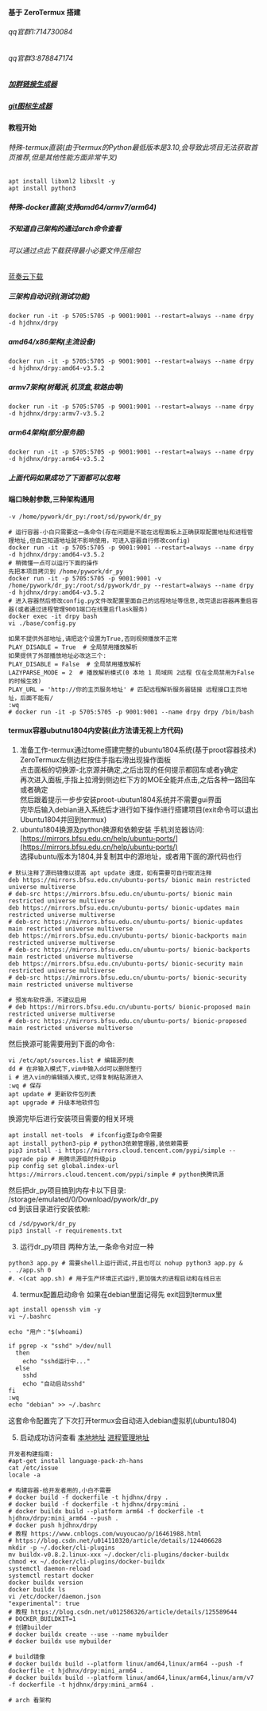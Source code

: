 #### 基于 ZeroTermux 搭建
###### qq官群1:714730084
###### qq官群3:878847174
##### [加群链接生成器](https://qun.qq.com/join.html)
##### [git图标生成器](https://github.com/badges/shields)
#### 教程开始
###### 特殊-termux直装(由于termux的Python最低版本是3.10,会导致此项目无法获取首页推荐,但是其他性能方面非常牛叉)
```shell
apt install libxml2 libxslt -y
apt install python3
```

##### 特殊-docker直装(支持amd64/armv7/arm64)
##### 不知道自己架构的通过arch命令查看
###### 可以通过点此下载获得最小必要文件压缩包
[蓝奏云下载](https://wwi.lanzoup.com/iEwHP0bo1m9i)

##### 三架构自动识别(测试功能)
```shell
docker run -it -p 5705:5705 -p 9001:9001 --restart=always --name drpy -d hjdhnx/drpy
```

##### amd64/x86架构(主流设备)
```shell
docker run -it -p 5705:5705 -p 9001:9001 --restart=always --name drpy -d hjdhnx/drpy:amd64-v3.5.2
```
##### armv7架构(树莓派,机顶盒,软路由等)
```shell
docker run -it -p 5705:5705 -p 9001:9001 --restart=always --name drpy -d hjdhnx/drpy:armv7-v3.5.2
```
##### arm64架构(部分服务器)
```shell
docker run -it -p 5705:5705 -p 9001:9001 --restart=always --name drpy -d hjdhnx/drpy:arm64-v3.5.2
```

##### 上面代码如果成功了下面都可以忽略
#### 端口映射参数,三种架构通用
```shell
-v /home/pywork/dr_py:/root/sd/pywork/dr_py
```
```shell
# 运行容器-小白只需要这一条命令(存在问题是不能在远程面板上正确获取配置地址和进程管理地址,但自己知道地址就不影响使用，可进入容器自行修改config)
docker run -it -p 5705:5705 -p 9001:9001 --restart=always --name drpy -d hjdhnx/drpy:amd64-v3.5.2
# 稍微懂一点可以运行下面的操作
先把本项目拷贝到 /home/pywork/dr_py 
docker run -it -p 5705:5705 -p 9001:9001 -v /home/pywork/dr_py:/root/sd/pywork/dr_py --restart=always --name drpy -d hjdhnx/drpy:amd64-v3.5.2
# 进入容器然后修改config.py文件改配置里面自己的远程地址等信息,改完退出容器再重启容器(或者通过进程管理9001端口在线重启flask服务)
docker exec -it drpy bash
vi ./base/config.py

如果不提供外部地址,请把这个设置为True,否则视频播放不正常
PLAY_DISABLE = True  # 全局禁用播放解析
如果提供了外部播放地址必改这三个:
PLAY_DISABLE = False  # 全局禁用播放解析
LAZYPARSE_MODE = 2  # 播放解析模式(0 本地 1 局域网 2远程 仅在全局禁用为False的时候生效)
PLAY_URL = 'http://你的主页服务地址' # 匹配远程解析服务器链接 远程接口主页地址，后面不能有/
:wq
# docker run -it -p 5705:5705 -p 9001:9001 --name drpy drpy /bin/bash
```
#### termux容器ubutnu1804内安装(此方法请无视上方代码)
1. 准备工作-termux通过tome搭建完整的ubuntu1804系统(基于proot容器技术)
ZeroTermux左侧边栏按住手指右滑出现操作面板  
点击面板的切换源-北京源并确定,之后出现的任何提示都回车或者y确定    
再次进入面板,手指上拉滑到侧边栏下方的MOE全能并点击,之后各种一路回车或者确定  
然后跟着提示一步步安装proot-ubutun1804系统并不需要gui界面  
完毕后输入debian进入系统后才进行如下操作进行搭建项目(exit命令可以退出Ubuntu1804并回到termux)  
2. ubuntu1804换源及python换源和依赖安装
手机浏览器访问: [https://mirrors.bfsu.edu.cn/help/ubuntu-ports/](https://mirrors.bfsu.edu.cn/help/ubuntu-ports/)  
选择ubuntu版本为1804,并复制其中的源地址，或者用下面的源代码也行  
```shell
# 默认注释了源码镜像以提高 apt update 速度，如有需要可自行取消注释
deb https://mirrors.bfsu.edu.cn/ubuntu-ports/ bionic main restricted universe multiverse
# deb-src https://mirrors.bfsu.edu.cn/ubuntu-ports/ bionic main restricted universe multiverse
deb https://mirrors.bfsu.edu.cn/ubuntu-ports/ bionic-updates main restricted universe multiverse
# deb-src https://mirrors.bfsu.edu.cn/ubuntu-ports/ bionic-updates main restricted universe multiverse
deb https://mirrors.bfsu.edu.cn/ubuntu-ports/ bionic-backports main restricted universe multiverse
# deb-src https://mirrors.bfsu.edu.cn/ubuntu-ports/ bionic-backports main restricted universe multiverse
deb https://mirrors.bfsu.edu.cn/ubuntu-ports/ bionic-security main restricted universe multiverse
# deb-src https://mirrors.bfsu.edu.cn/ubuntu-ports/ bionic-security main restricted universe multiverse

# 预发布软件源，不建议启用
# deb https://mirrors.bfsu.edu.cn/ubuntu-ports/ bionic-proposed main restricted universe multiverse
# deb-src https://mirrors.bfsu.edu.cn/ubuntu-ports/ bionic-proposed main restricted universe multiverse
```
然后换源可能需要用到下面的命令:
```shell
vi /etc/apt/sources.list # 编辑源列表
dd # 在非输入模式下,vim中输入dd可以删除整行
i # 进入vim的编辑插入模式,记得复制粘贴源进入
:wq # 保存
apt update # 更新软件包列表
apt upgrade # 升级本地软件包
```
 换源完毕后进行安装项目需要的相关环境
```shell
apt install net-tools  # ifconfig查Ip命令需要
apt install python3-pip # python3依赖管理器,装依赖需要
pip3 install -i https://mirrors.cloud.tencent.com/pypi/simple --upgrade pip # 用腾讯源临时升级pip
pip config set global.index-url https://mirrors.cloud.tencent.com/pypi/simple # python换腾讯源

```
然后把dr_py项目搞到内存卡以下目录:  
/storage/emulated/0/Download/pywork/dr_py  
cd 到该目录进行安装依赖:  
```shell
cd /sd/pywork/dr_py
pip3 install -r requirements.txt
```
3. 运行dr_py项目
两种方法,一条命令对应一种
```shell
python3 app.py # 需要shell上运行调试,并且也可以 nohup python3 app.py &
. ./app.sh 0
#. <(cat app.sh) # 用于生产环境正式运行,更加强大的进程启动和在线日志
```
4. termux配置启动命令
如果在debian里面记得先 exit回到termux里
```shell
apt install openssh vim -y
vi ~/.bashrc

echo "用户："$(whoami)

if pgrep -x "sshd" >/dev/null
  then
    echo "sshd运行中..."
  else
    sshd
    echo "自动启动sshd"
fi
:wq
echo "debian" >> ~/.bashrc
```
这套命令配置完了下次打开termux会自动进入debian虚拟机(ubuntu1804)

5. 启动成功访问查看
[本地地址](http://localhost:5705)
[进程管理地址](http://localhost:9001)  
```shell
开发者构建指南:
#apt-get install language-pack-zh-hans
cat /etc/issue
locale -a

# 构建容器-给开发者用的,小白不需要
# docker build -f dockerfile -t hjdhnx/drpy .
# docker build -f dockerfile -t hjdhnx/drpy:mini .
# docker buildx build --platform arm64 -f dockerfile -t hjdhnx/drpy:mini_arm64 --push .
# docker push hjdhnx/drpy
# 教程 https://www.cnblogs.com/wuyoucao/p/16461988.html
# https://blog.csdn.net/u014110320/article/details/124406628
mkdir -p ~/.docker/cli-plugins
mv buildx-v0.8.2.linux-xxx ~/.docker/cli-plugins/docker-buildx
chmod +x ~/.docker/cli-plugins/docker-buildx
systemctl daemon-reload
systemctl restart docker
docker buildx version
docker buildx ls
vi /etc/docker/daemon.json
"experimental": true
# 教程 https://blog.csdn.net/u012586326/article/details/125589644
# DOCKER_BUILDKIT=1
# 创建builder
# docker buildx create --use --name mybuilder
# docker buildx use mybuilder

# build镜像
# docker buildx build --platform linux/amd64,linux/arm64 --push -f dockerfile -t hjdhnx/drpy:mini_arm64 .
# docker buildx build --platform linux/amd64,linux/arm64,linux/arm/v7 -f dockerfile -t hjdhnx/drpy:mini_arm64 .

# arch 看架构
```

